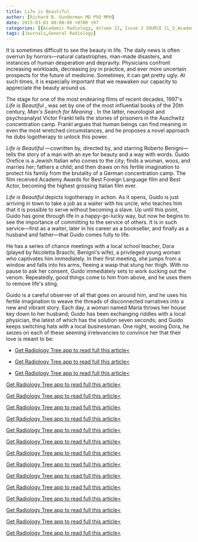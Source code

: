 ```yaml
---
title: Life is Beautiful
author: [Richard B. Gunderman MD PhD MPH]
date: 2015-03-01 00:00:00 +0700 +07
categories: [{Academic Radiology, Volume 22, Issue 3 SOURCE CL_S_AcademicRadiologyVolume22Issue3 1}]
tags: [Journals,General Radiology]
---
```

It is sometimes difficult to see the beauty in life. The daily news is often overrun by horrors—natural catastrophes, man-made disasters, and instances of human desperation and depravity. Physicians confront increasing workloads, decreasing joy in practice, and ever more uncertain prospects for the future of medicine. Sometimes, it can get pretty ugly. At such times, it is especially important that we reawaken our capacity to appreciate the beauty around us.

The stage for one of the most endearing films of recent decades, 1997's _Life is Beautiful_ , was set by one of the most influential books of the 20th century, _Man's Search for Meaning_ . In the latter, neurologist and psychoanalyst Victor Frankl tells the stories of prisoners in the Auschwitz concentration camp. Frankl argues that human beings can find meaning in even the most wretched circumstances, and he proposes a novel approach he dubs logotherapy to unlock this power.

_Life is Beautiful_ —cowritten by, directed by, and starring Roberto Benigni—tells the story of a man with an eye for beauty and a way with words. Guido Orefice is a Jewish Italian who comes to the city; finds a woman, woos, and marries her; fathers a child; and then draws on his fertile imagination to protect his family from the brutality of a German concentration camp. The film received Academy Awards for Best Foreign Language film and Best Actor, becoming the highest grossing Italian film ever.

_Life is Beautiful_ depicts logotherapy in action. As it opens, Guido is just arriving in town to take a job as a waiter with his uncle, who teaches him that it is possible to serve without becoming a slave. Up until this point, Guido has gone through life in a happy-go-lucky way, but now he begins to see the importance of committing to the service of others. It is in such service—first as a waiter, later in his career as a bookseller, and finally as a husband and father—that Guido comes fully to life.

He has a series of chance meetings with a local school teacher, Dora (played by Nicoletta Braschi, Benigni's wife), a privileged young woman who captivates him immediately. In their first meeting, she jumps from a window and falls into his arms, fleeing a wasp that stung her thigh. With no pause to ask her consent, Guido immediately sets to work sucking out the venom. Repeatedly, good things come to him from above, and he uses them to remove life's sting.

Guido is a careful observer of all that goes on around him, and he uses his fertile imagination to weave the threads of disconnected narratives into a new and vibrant story. Each day, a woman named Maria throws her house key down to her husband; Guido has been exchanging riddles with a local physician, the latest of which has the solution seven seconds; and Guido keeps switching hats with a local businessman. One night, wooing Dora, he seizes on each of these seeming irrelevancies to convince her that their love is meant to be:

- [Get Radiology Tree app to read full this article<](https://clinicalpub.com/app)

- [Get Radiology Tree app to read full this article<](https://clinicalpub.com/app)

- [Get Radiology Tree app to read full this article<](https://clinicalpub.com/app)


[Get Radiology Tree app to read full this article<](https://clinicalpub.com/app)

[Get Radiology Tree app to read full this article<](https://clinicalpub.com/app)

[Get Radiology Tree app to read full this article<](https://clinicalpub.com/app)

[Get Radiology Tree app to read full this article<](https://clinicalpub.com/app)

[Get Radiology Tree app to read full this article<](https://clinicalpub.com/app)

[Get Radiology Tree app to read full this article<](https://clinicalpub.com/app)

[Get Radiology Tree app to read full this article<](https://clinicalpub.com/app)

[Get Radiology Tree app to read full this article<](https://clinicalpub.com/app)

[Get Radiology Tree app to read full this article<](https://clinicalpub.com/app)

[Get Radiology Tree app to read full this article<](https://clinicalpub.com/app)

[Get Radiology Tree app to read full this article<](https://clinicalpub.com/app)

[Get Radiology Tree app to read full this article<](https://clinicalpub.com/app)

[Get Radiology Tree app to read full this article<](https://clinicalpub.com/app)

[Get Radiology Tree app to read full this article<](https://clinicalpub.com/app)